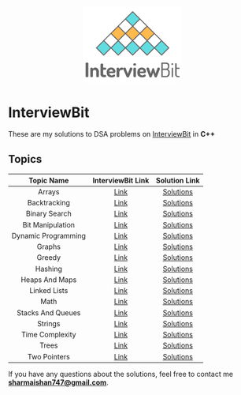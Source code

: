 <p align="center">
  <img src="iblogo.png" width = "200">
</p>

# InterviewBit

These are my solutions to DSA problems on [InterviewBit](https://interviewbit.com) in **C++**

## Topics

| Topic Name| InterviewBit Link| Solution Link|
|  :--------: |  :--------: | :--------: |
| Arrays | [Link](https://www.interviewbit.com/courses/programming/topics/time-complexity/) | [Solutions]() |
| Backtracking | [Link](https://www.interviewbit.com/courses/programming/topics/backtracking/) | [Solutions]()
| Binary Search | [Link](https://www.interviewbit.com/courses/programming/topics/binary-search/) | [Solutions]()
| Bit Manipulation | [Link](https://www.interviewbit.com/courses/programming/topics/bit-manipulation/) | [Solutions]()
| Dynamic Programming | [Link](https://www.interviewbit.com/courses/programming/topics/dynamic-programming/) | [Solutions]()
| Graphs | [Link](https://www.interviewbit.com/courses/programming/topics/graph-data-structure-algorithms/)|  [Solutions]()
| Greedy | [Link](https://www.interviewbit.com/courses/programming/topics/greedy-algorithm/)|  [Solutions]()
| Hashing| [Link](https://www.interviewbit.com/courses/programming/topics/hashing/)|  [Solutions]()
| Heaps And Maps|  		[Link](https://www.interviewbit.com/courses/programming/topics/heaps-and-maps/)|  [Solutions]()
| Linked Lists| [Link](https://www.interviewbit.com/courses/programming/topics/linked-lists/)|  [Solutions]()
| Math| [Link](https://www.interviewbit.com/courses/programming/topics/math/)|  [Solutions]()
| Stacks And Queues| [Link](https://www.interviewbit.com/courses/programming/topics/stacks-and-queues/)|  [Solutions]()
| Strings| [Link](https://www.interviewbit.com/courses/programming/topics/strings/)|  [Solutions]()
| Time Complexity | [Link](https://www.interviewbit.com/courses/programming/topics/time-complexity/)|  [Solutions]()
| Trees | [Link](https://www.interviewbit.com/courses/programming/topics/tree-data-structure/)|  [Solutions]()
| Two Pointers | [Link](https://www.interviewbit.com/courses/programming/topics/two-pointers/)|  [Solutions]()

If you have any questions about the solutions, feel free to contact me **sharmaishan747@gmail.com**.
